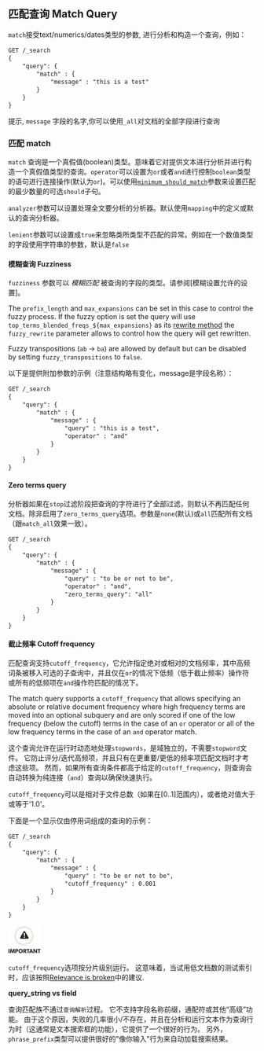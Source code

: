 ## 匹配查询 Match Query

`match`接受text/numerics/dates类型的参数, 进行分析和构造一个查询，例如：
    
    GET /_search
    {
        "query": {
            "match" : {
                "message" : "this is a test"
            }
        }
    }

提示, `message` 字段的名字,你可以使用`_all`对文档的全部字段进行查询

### 匹配 match

`match` 查询是一个真假值(boolean)类型。意味着它对提供文本进行分析并进行构造一个真假值类型的查询。`operator`可以设置为`or`或者`and`进行控制`boolean`类型的语句进行连接操作(默认为`or`)。可以使用[`minimum_should_match`](query-dsl-minimum-should-match.html)参数来设置匹配的最少数量的可选`should`子句。

`analyzer`参数可以设置处理全文要分析的分析器。默认使用`mapping`中的定义或默认的查询分析器。

`lenient`参数可以设置成`true`来忽略类所类型不匹配的异常。例如在一个数值类型的字段使用字符串的参数，默认是`false`

#### 模糊查询 Fuzziness

`fuzziness` 参数可以 _模糊匹配_ 被查询的字段的类型。请参阅[模糊设置允许的设置]。

The `prefix_length` and `max_expansions` can be set in this case to control the fuzzy process. If the fuzzy option is set the query will use `top_terms_blended_freqs_${max_expansions}` as its [rewrite method](query-dsl-multi-term-rewrite.html) the `fuzzy_rewrite` parameter allows to control how the query will get rewritten.

Fuzzy transpositions (`ab` → `ba`) are allowed by default but can be disabled by setting `fuzzy_transpositions` to `false`.

以下是提供附加参数的示例（注意结构略有变化，message是字段名称）：
    
    
    GET /_search
    {
        "query": {
            "match" : {
                "message" : {
                    "query" : "this is a test",
                    "operator" : "and"
                }
            }
        }
    }

#### Zero terms query

分析器如果在`stop`过滤阶段把查询的字符进行了全部过滤，则默认不再匹配任何文档。除非启用了`zero_terms_query`选项。参数是`none`(默认)或`all`匹配所有文档（跟`match_all`效果一致）。
    
    GET /_search
    {
        "query": {
            "match" : {
                "message" : {
                    "query" : "to be or not to be",
                    "operator" : "and",
                    "zero_terms_query": "all"
                }
            }
        }
    }

#### 截止频率 Cutoff frequency

匹配查询支持`cutoff_frequency`，它允许指定绝对或相对的文档频率，其中高频词条被移入可选的子查询中，并且仅在`or`的情况下低频（低于截止频率）操作符或所有的低频项在`and`操作符匹配的情况下。

The match query supports a `cutoff_frequency` that allows specifying an absolute or relative document frequency where high frequency terms are moved into an optional subquery and are only scored if one of the low frequency (below the cutoff) terms in the case of an `or` operator or all of the low frequency terms in the case of an `and` operator match.

这个查询允许在运行时动态地处理`stopwords`，是域独立的，不需要`stopword`文件。 它防止评分/迭代高频项，并且只有在更重要/更低的频率项匹配文档时才考虑这些项。 然而，如果所有查询条件都高于给定的`cutoff_frequency`，则查询会自动转换为纯连接（`and`）查询以确保快速执行。


`cutoff_frequency`可以是相对于文件总数（如果在[0..1]范围内），或者绝对值大于或等于'1.0'。

下面是一个显示仅由停用词组成的查询的示例：    
    
    GET /_search
    {
        "query": {
            "match" : {
                "message" : {
                    "query" : "to be or not to be",
                    "cutoff_frequency" : 0.001
                }
            }
        }
    }

![Important](/images/icons/important.png)

`cutoff_frequency`选项按分片级别运行。 这意味着，当试用低文档数的测试索引时，应该按照[Relevance is broken](https://www.elastic.co/guide/en/elasticsearch/guide/2.x/relevance-is-broken.html)中的建议.

 **query_string vs field**

查询匹配族不通过`查询解析`过程。 它不支持字段名称前缀，通配符或其他“高级”功能。 由于这个原因，失败的几率很小/不存在，并且在分析和运行文本作为查询行为时（这通常是文本搜索框的功能），它提供了一个很好的行为。 另外，`phrase_prefix`类型可以提供很好的"像你输入"行为来自动加载搜索结果。
